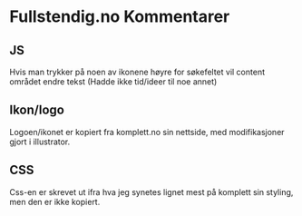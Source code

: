 # Fullstendig.no Kommentarer

## JS

Hvis man trykker på noen av ikonene høyre for søkefeltet vil content området endre tekst (Hadde ikke tid/ideer til noe annet)

## Ikon/logo

Logoen/ikonet er kopiert fra komplett.no sin nettside, med modifikasjoner gjort i illustrator.

## CSS

Css-en er skrevet ut ifra hva jeg synetes lignet mest på komplett sin styling, men den er ikke kopiert.
